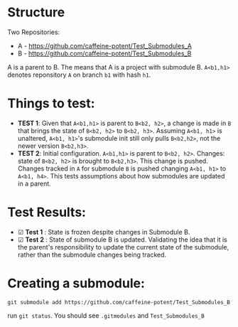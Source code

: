 # Structure  

Two Repositories:  

- A - https://github.com/caffeine-potent/Test_Submodules_A  
- B - https://github.com/caffeine-potent/Test_Submodules_B  


A is a parent to B. The means that A is a project with submodule B. 
`A<b1,h1>` denotes reponsitory `A` on branch `b1` with hash `h1`.  
  
# Things to test:

- **TEST 1**: Given that `A<b1,h1>` is parent to `B<b2, h2>`, a change is made in `B` that brings the state of `B<b2, h2>` to `B<b2, h3>`. Assuming `A<b1, h1>` is unaltered, `A<b1, h1>`'s submodule init still only pulls `B<b2,h2>`, not the newer version `B<b2,h3>`.  
- **TEST 2**: Initial configuration. `A<b1,h1>` is parent to `B<b2, h2>`.
Changes: state of `B<b2, h2>` is brought to `B<b2,h3>`. This change is pushed. Changes tracked in `A` for submodule `B` is pushed changing `A<b1, h1>` to `A<b1, h4>`. This tests assumptions about how submodules are updated in a parent.  

# Test Results:  
- ☑ **Test 1** : State is frozen despite changes in Submodule B.
- ☑ **Test 2** : State of submodule B is updated. Validating the idea that it is the parent's responsibility to update the current state of the submodule, rather than the submodule changes being tracked.
# Creating a submodule:  

```git submodule add https://github.com/caffeine-potent/Test_Submodules_B```
    
run `git status`. You should see `.gitmodules` and `Test_Submodules_B`
